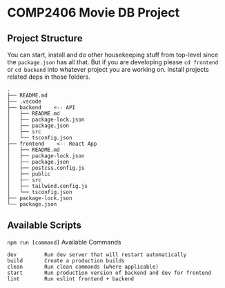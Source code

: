 # COMP2406 Movie DB Project

## Project Structure
You can start, install and do other housekeeping stuff from top-level since the `package.json` has all that. But if you are developing please `cd frontend` or `cd backend` into whatever project you are working on. Install projects related deps in those folders.
```
.
├── README.md
├── .vscode
├── backend    <-- API
│   ├── README.md
│   ├── package-lock.json
│   ├── package.json
│   ├── src
│   └── tsconfig.json
├── frontend    <-- React App
│   ├── README.md
│   ├── package-lock.json
│   ├── package.json
│   ├── postcss.config.js
│   ├── public
│   ├── src
│   ├── tailwind.config.js
│   └── tsconfig.json
├── package-lock.json
└── package.json
```

## Available Scripts
`npm run [command]`
Available Commands
```
dev         Run dev server that will restart automatically 
build       Create a production builds
clean       Run clean commands (where applicable)
start       Run production version of backend and dev for frontend
lint        Run eslint frontend + backend
```
